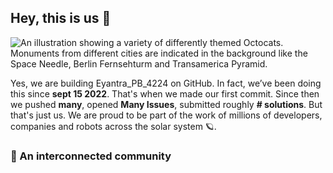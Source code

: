 ## Hey, this is us 👋

![An illustration showing a variety of differently themed Octocats. Monuments from different cities are indicated in the background like the Space Needle, Berlin Fernsehturm and Transamerica Pyramid.](https://www.google.com/imgres?imgurl=https%3A%2F%2Fportal.e-yantra.org%2Fimg%2Ftheme%2Fpb.png&imgrefurl=https%3A%2F%2Fportal.e-yantra.org%2FthemeIntro&tbnid=cOFNBb9PRKnHAM&vet=12ahUKEwjn48OF87z6AhVSi9gFHXxNALUQMygAegQIARBE..i&docid=2hRq81WVQnimCM&w=7528&h=3113&q=pharma%20bot%20img%20eyantra&ved=2ahUKEwjn48OF87z6AhVSi9gFHXxNALUQMygAegQIARBE)

Yes, we are building Eyantra_PB_4224 on GitHub. In fact, we’ve been doing this since **sept 15 2022**. That's when we made our first commit. Since then we pushed **many**, opened **Many Issues**, submitted roughly **# solutions**. But that's just us. We are proud  to be part of the work of millions of developers, companies and robots across the solar system 🪐.
### 🍿 An interconnected community

<!--
Made with 🖤
🙇‍♂️🎤⬇️
-->
